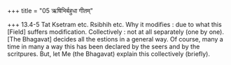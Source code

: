 +++
title = "05 ऋषिभिर्बहुधा गीतम्"

+++
13.4-5 Tat Ksetram etc. Rsibhih etc. Why it modifies : due to what this
\[Field\] suffers modification. Collectively : not at all separately
(one by one). \[The Bhagavat\] decides all the estions in a general way.
Of course, many a time in many a way this has been declared by the seers
and by the scritpures. But, let Me (the Bhagavat) explain this
collectively (briefly).
